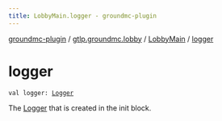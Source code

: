 ```yaml
---
title: LobbyMain.logger - groundmc-plugin
---
```


[groundmc-plugin](../../index.html) / [gtlp.groundmc.lobby](../index.html) / [LobbyMain](index.html) / [logger](.)

# logger

`val logger: `[`Logger`](http://docs.oracle.com/javase/6/docs/api/java/util/logging/Logger.html)

The [Logger](http://docs.oracle.com/javase/6/docs/api/java/util/logging/Logger.html) that is created in the init block.

